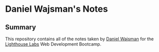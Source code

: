 # Daniel Wajsman's Notes

## Summary 

This repository contains all of the notes taken by [Daniel Wajsman](https://github.com/dwajsman) for the [Lighthouse Labs](http://www.lighthouselabs.ca) Web Development Bootcamp.



